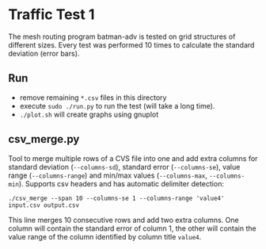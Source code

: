 # Traffic Test 1

The mesh routing program batman-adv is tested on grid structures of different sizes.
Every test was performed 10 times to calculate the standard deviation (error bars).

## Run

* remove remaining `*.csv` files in this directory
* execute `sudo ./run.py` to run the test (will take a long time).
* `./plot.sh` will create graphs using gnuplot

## csv_merge.py

Tool to merge multiple rows of a CVS file into one and add extra columns for standard deviation (`--columns-sd`), standard error (`--columns-se`), value range (`--columns-range`) and min/max values (`--columns-max`, `--columns-min`).
Supports csv headers and has automatic delimiter detection:

```
./csv_merge --span 10 --columns-se 1 --columns-range 'value4' input.csv output.csv
```

This line merges 10 consecutive rows and add two extra columns. One column will contain the standard error of column 1, the other will contain the value range of the column identified by column title `value4`.
